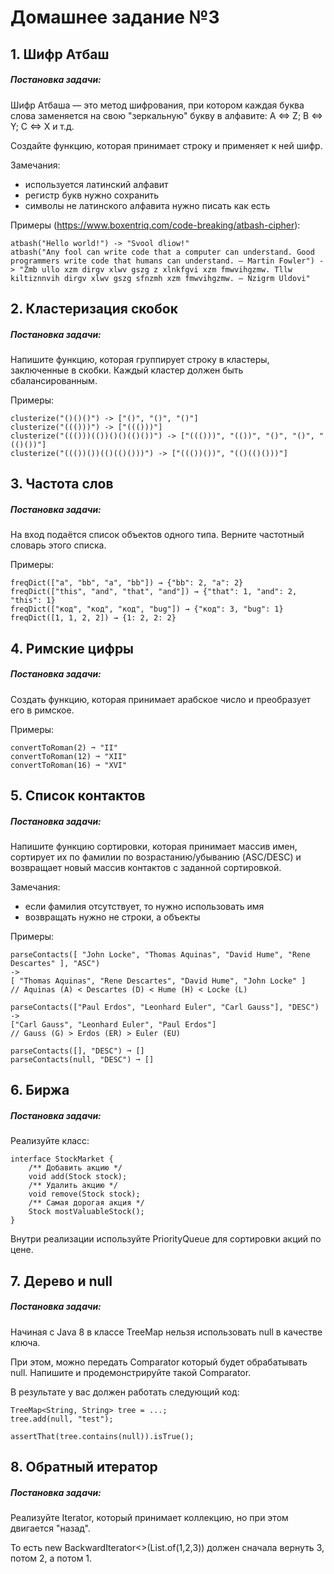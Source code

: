 # Домашнее задание №3

## 1. Шифр Атбаш

##### Постановка задачи:

Шифр Атбаша — это метод шифрования, при котором каждая буква слова заменяется на свою "зеркальную" букву в алфавите:
A <=> Z; B <=> Y; C <=> X и т.д.

Создайте функцию, которая принимает строку и применяет к ней шифр.

Замечания:

* используется латинский алфавит
* регистр букв нужно сохранить
* символы не латинского алфавита нужно писать как есть

Примеры (https://www.boxentriq.com/code-breaking/atbash-cipher):

    atbash("Hello world!") -> "Svool dliow!"
    atbash("Any fool can write code that a computer can understand. Good programmers write code that humans can understand. ― Martin Fowler") -> "Zmb ullo xzm dirgv xlwv gszg z xlnkfgvi xzm fmwvihgzmw. Tllw kiltiznnvih dirgv xlwv gszg sfnzmh xzm fmwvihgzmw. ― Nzigrm Uldovi"

## 2. Кластеризация скобок

##### Постановка задачи:

Напишите функцию, которая группирует строку в кластеры, заключенные в скобки. Каждый кластер должен быть
сбалансированным.

Примеры:

    clusterize("()()()") -> ["()", "()", "()"]
    clusterize("((()))") -> ["((()))"]
    clusterize("((()))(())()()(()())") -> ["((()))", "(())", "()", "()", "(()())"]
    clusterize("((())())(()(()()))") -> ["((())())", "(()(()()))"]

## 3. Частота слов

##### Постановка задачи:

На вход подаётся список объектов одного типа. Верните частотный словарь этого списка.

Примеры:

    freqDict(["a", "bb", "a", "bb"]) → {"bb": 2, "a": 2}
    freqDict(["this", "and", "that", "and"]) → {"that": 1, "and": 2, "this": 1}
    freqDict(["код", "код", "код", "bug"]) → {"код": 3, "bug": 1}
    freqDict([1, 1, 2, 2]) → {1: 2, 2: 2}

## 4. Римские цифры

##### Постановка задачи:

Создать функцию, которая принимает арабское число и преобразует его в римское.

Примеры:

    convertToRoman(2) ➞ "II"
    convertToRoman(12) ➞ "XII"
    convertToRoman(16) ➞ "XVI"

## 5. Список контактов

##### Постановка задачи:

Напишите функцию сортировки, которая принимает массив имен, сортирует их по фамилии по возрастанию/убыванию (ASC/DESC) и
возвращает новый массив контактов с заданной сортировкой.

Замечания:

* если фамилия отсутствует, то нужно использовать имя
* возвращать нужно не строки, а объекты

Примеры:

    parseContacts([ "John Locke", "Thomas Aquinas", "David Hume", "Rene Descartes" ], "ASC") 
    ->
    [ "Thomas Aquinas", "Rene Descartes", "David Hume", "John Locke" ]
    // Aquinas (A) < Descartes (D) < Hume (H) < Locke (L)
    
    parseContacts(["Paul Erdos", "Leonhard Euler", "Carl Gauss"], "DESC")
    ->
    ["Carl Gauss", "Leonhard Euler", "Paul Erdos"]
    // Gauss (G) > Erdos (ER) > Euler (EU)
    
    parseContacts([], "DESC") ➞ []
    parseContacts(null, "DESC") ➞ []

## 6. Биржа

##### Постановка задачи:

Реализуйте класс:

    interface StockMarket {
        /** Добавить акцию */
        void add(Stock stock);
        /** Удалить акцию */
        void remove(Stock stock);
        /** Самая дорогая акция */
        Stock mostValuableStock();
    }

Внутри реализации используйте PriorityQueue для сортировки акций по цене.

## 7. Дерево и null

##### Постановка задачи:

Начиная с Java 8 в классе TreeMap нельзя использовать null в качестве ключа.

При этом, можно передать Comparator который будет обрабатывать null. Напишите и продемонстрируйте такой Comparator.

В результате у вас должен работать следующий код:

    TreeMap<String, String> tree = ...;
    tree.add(null, "test");

    assertThat(tree.contains(null)).isTrue();

## 8. Обратный итератор

##### Постановка задачи:

Реализуйте Iterator<T>, который принимает коллекцию, но при этом двигается "назад".

То есть new BackwardIterator<>(List.of(1,2,3)) должен сначала вернуть 3, потом 2, а потом 1.
